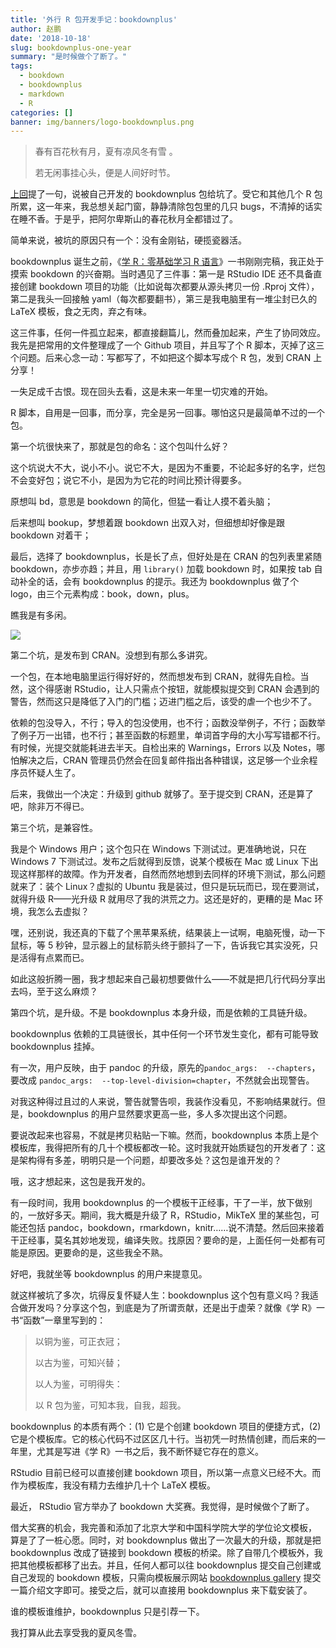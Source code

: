 ```yaml
---
title: '外行 R 包开发手记：bookdownplus'
author: 赵鹏
date: '2018-10-18'
slug: bookdownplus-one-year
summary: "是时候做个了断了。"
tags:
  - bookdown
  - bookdownplus
  - markdown
  - R
categories: []
banner: img/banners/logo-bookdownplus.png
---
```


> 春有百花秋有月，夏有凉风冬有雪 。
>
> 若无闲事挂心头，便是人间好时节。

[上回](http://www.pzhao.org/zh/post/shadowed-images/)提了一句，说被自己开发的 bookdownplus 包给坑了。受它和其他几个 R 包所累，这一年来，我总想关起门窗，静静清除包包里的几只 bugs，不清掉的话实在睡不香。于是乎，把阿尔卑斯山的春花秋月全都错过了。

简单来说，被坑的原因只有一个：没有金刚钻，硬揽瓷器活。

<!--more-->


bookdownplus 诞生之前，《[学 R：零基础学习 R 语言](http://xuer.pzhao.org)》一书刚刚完稿，我正处于摸索 bookdown 的兴奋期。当时遇见了三件事：第一是 RStudio IDE 还不具备直接创建 bookdown 项目的功能（比如说每次都要从源头拷贝一份 .Rproj 文件），第二是我头一回接触 yaml（每次都要翻书），第三是我电脑里有一堆尘封已久的 LaTeX 模板，食之无肉，弃之有味。

这三件事，任何一件孤立起来，都直接翻篇儿，然而叠加起来，产生了协同效应。我先是把常用的文件整理成了一个 Github 项目，并且写了个 R 脚本，灭掉了这三个问题。后来心念一动：写都写了，不如把这个脚本写成个 R 包，发到 CRAN 上分享！

一失足成千古恨。现在回头去看，这是未来一年里一切灾难的开始。

R 脚本，自用是一回事，而分享，完全是另一回事。哪怕这只是最简单不过的一个包。

第一个坑很快来了，那就是包的命名：这个包叫什么好？

这个坑说大不大，说小不小。说它不大，是因为不重要，不论起多好的名字，烂包不会变好包；说它不小，是因为为它花的时间比预计得要多。

原想叫 bd，意思是 bookdown 的简化，但猛一看让人摸不着头脑；

后来想叫 bookup，梦想着跟 bookdown 出双入对，但细想却好像是跟 bookdown 对着干；

最后，选择了 bookdownplus，长是长了点，但好处是在 CRAN 的包列表里紧随 bookdown，亦步亦趋；并且，用 `library()` 加载 bookdown 时，如果按 tab 自动补全的话，会有 bookdownplus 的提示。我还为 bookdownplus 做了个 logo，由三个元素构成：book，down，plus。

瞧我是有多闲。

![](https://bookdownplus.netlify.com/img/bookdownplus-logo.png)



第二个坑，是发布到 CRAN。没想到有那么多讲究。

一个包，在本地电脑里运行得好好的，然而想发布到 CRAN，就得先自检。当然，这个得感谢 RStudio，让人只需点个按钮，就能模拟提交到 CRAN 会遇到的警告，然而这只是降低了入门的门槛；迈进门槛之后，该受的虐一个也少不了。

依赖的包没导入，不行；导入的包没使用，也不行；函数没举例子，不行；函数举了例子万一出错，也不行；甚至函数的标题里，单词首字母的大小写写错都不行。有时候，光提交就能耗进去半天。自检出来的 Warnings，Errors 以及 Notes，哪怕解决之后，CRAN 管理员仍然会在回复邮件指出各种错误，这足够一个业余程序员怀疑人生了。

后来，我做出一个决定：升级到 github 就够了。至于提交到 CRAN，还是算了吧，除非万不得已。

第三个坑，是兼容性。

我是个 Windows 用户；这个包只在 Windows 下测试过。更准确地说，只在 Windows 7 下测试过。发布之后就得到反馈，说某个模板在 Mac 或 Linux 下出现这样那样的故障。作为开发者，自然而然地想到去同样的环境下测试，那么问题就来了：装个 Linux？虚拟的 Ubuntu 我是装过，但只是玩玩而已，现在要测试，就得升级 R——光升级 R 就用尽了我的洪荒之力。这还是好的，更糟的是 Mac 环境，我怎么去虚拟？

嘿，还别说，我还真的下载了个黑苹果系统，结果装上一试啊，电脑死慢，动一下鼠标，等 5 秒钟，显示器上的鼠标箭头终于颤抖了一下，告诉我它其实没死，只是活得有点累而已。

如此这般折腾一圈，我才想起来自己最初想要做什么——不就是把几行代码分享出去吗，至于这么麻烦？

第四个坑，是升级。不是 bookdownplus 本身升级，而是依赖的工具链升级。

bookdownplus 依赖的工具链很长，其中任何一个环节发生变化，都有可能导致 bookdownplus 挂掉。

有一次，用户反映，由于 pandoc 的升级，原先的`pandoc_args:  --chapters`，要改成 `pandoc_args:  --top-level-division=chapter`，不然就会出现警告。

对我这种得过且过的人来说，警告就警告呗，我装作没看见，不影响结果就行。但是，bookdownplus 的用户显然要求更高一些，多人多次提出这个问题。

要说改起来也容易，不就是拷贝粘贴一下嘛。然而，bookdownplus 本质上是个模板库，我得把所有的几十个模板都改一轮。这时我就开始质疑包的开发者了：这是架构得有多差，明明只是一个问题，却要改多处？这包是谁开发的？

哦，这才想起来，这包是我开发的。

有一段时间，我用 bookdownplus 的一个模板干正经事，干了一半，放下做别的，一放好多天。期间，我大概是升级了 R，RStudio，MikTeX 里的某些包，可能还包括 pandoc，bookdown，rmarkdown，knitr……说不清楚。然后回来接着干正经事，莫名其妙地发现，编译失败。找原因？要命的是，上面任何一处都有可能是原因。更要命的是，这些我全不熟。

好吧，我就坐等 bookdownplus 的用户来提意见。

就这样被坑了多次，坑得反复怀疑人生：bookdownplus 这个包有意义吗？我适合做开发吗？分享这个包，到底是为了所谓贡献，还是出于虚荣？就像《学 R》一书“函数”一章里写到的：

> 以铜为鉴，可正衣冠；
>
> 以古为鉴，可知兴替；
>
> 以人为鉴，可明得失：
>
> 以 R 包为鉴，可知本我，自我，超我。

bookdownplus 的本质有两个：(1) 它是个创建 bookdown 项目的便捷方式，(2)它是个模板库。它的核心代码不过区区几十行。当初凭一时热情创建，而后来的一年里，尤其是写进《学 R》一书之后，我不断怀疑它存在的意义。

RStudio 目前已经可以直接创建 bookdown 项目，所以第一点意义已经不大。而作为模板库，我没有精力去维护几十个 LaTeX 模板。

最近， RStudio 官方举办了 bookdown 大奖赛。我觉得，是时候做个了断了。

借大奖赛的机会，我完善和添加了北京大学和中国科学院大学的学位论文模板， 算是了了一桩心愿。同时，对 bookdownplus 做出了一次最大的升级，那就是把 bookdownplus 改成了链接到 bookdown 模板的桥梁。除了自带几个模板外，我把其他模板都移了出去。并且，任何人都可以往 bookdownplus 提交自己创建或自己发现的 bookdown 模板，只需向模板展示网站 [bookdownplus gallery](https://bookdownplus.netlify.com/about/) 提交一篇介绍文字即可。接受之后，就可以直接用 bookdownplus 来下载安装了。

谁的模板谁维护，bookdownplus 只是引荐一下。

我打算从此去享受我的夏风冬雪。
